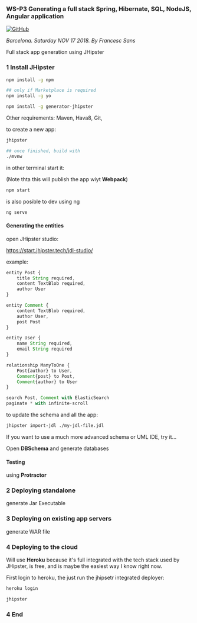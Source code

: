 ### WS-P3 Generating a full stack Spring, Hibernate, SQL, NodeJS, Angular application

[![GitHub](https://img.shields.io/github/license/mashape/apistatus.svg)](https://github.com/fsans/fmcat-VII-presentation/blob/master/LICENSE.txt)

*Barcelona. Saturday NOV 17 2018. By Francesc Sans*

Full stack app generation using JHipster


### 1 Install JHipster

```bash
npm install -g npm

## only if Marketplace is required
npm install -g yo

npm install -g generator-jhipster
```
Other requirements: Maven, Hava8, Git, 


to create a new app:

```bash
jhipster

## once finished, build with 
./mvnw

```
in other terminal start it:

(Note thta this will publish the app wiyt **Webpack**)
```bash
npm start
```

is also posible to dev using ng

```bash
ng serve
```

#### Generating the entities

open JHipster studio:

https://start.jhipster.tech/jdl-studio/




example:


```js
entity Post {
    title String required,
    content TextBlob required,
    author User
}

entity Comment {
    content TextBlob required,
    author User,
    post Post
}

entity User {
    name String required,
    email String required
}

relationship ManyToOne {
    Post{author} to User,
    Comment{post} to Post,
    Comment{author} to User
}

search Post, Comment with ElasticSearch
paginate * with infinite-scroll
```


to update the schema and all the app:
```bash
jhipster import-jdl ./my-jdl-file.jdl
```
If you want to use a much more advanced schema or UML IDE, try it...

Open **DBSchema** and generate databases


#### Testing

using **Protractor**

### 2 Deploying standalone

generate Jar Executable 

### 3 Deploying on existing app servers

generate WAR file

### 4 Deploying to the cloud

Will use **Heroku** because it's full integrated with the tech stack used by JHipster, is free, and is maybe the easiest way I know right now.

First login to heroku, the just run the jhipsetr integrated deployer:

```bash
heroku login

jhipster 


```

### 4 End
